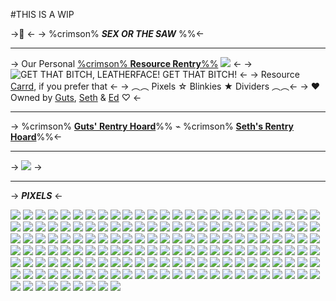 #THIS IS A WIP

->🔪  <-
-> %crimson% ***SEX OR THE SAW*** %%<-
***
-> Our Personal [%crimson% **Resource Rentry**%%]() ![](https://files.catbox.moe/cmbjbr.gif) <-
-> ![GET THAT BITCH, LEATHERFACE! GET THAT BITCH!](https://files.catbox.moe/8gcmzq.gif) <-
-> Resource [Carrd](https://massacre.crd.co/), if you prefer that <-
-> ︵︵ Pixels ☆ Blinkies ★ Dividers ︵︵<-
-> ♥︎ Owned by [Guts](/diavolo), [Seth](/trishuna) & [Ed](/giorno) ♡ <-
***
-> %crimson% **[Guts' Rentry Hoard](/basement)**%%  ⌁  %crimson% **[Seth's Rentry Hoard](/sethshoard)**%%<-
***
-> ![](https://files.catbox.moe/7rlmxp.png) ->
***
-> ***PIXELS*** <-

![](https://massacre.crd.co/assets/images/gallery01/49a5dd00.gif?v=cb8102e5) ![](https://massacre.crd.co/assets/images/gallery01/747b119c.gif?v=cb8102e5) ![](https://massacre.crd.co/assets/images/gallery01/d98887ca.gif?v=cb8102e5) ![](https://massacre.crd.co/assets/images/gallery01/ca5a7079.gif?v=cb8102e5) ![](https://massacre.crd.co/assets/images/gallery01/1679f11e.gif?v=cb8102e5) ![](https://massacre.crd.co/assets/images/gallery01/a58a6c78.png?v=cb8102e5) ![](https://massacre.crd.co/assets/images/gallery01/f85254ba.gif?v=cb8102e5) ![](https://massacre.crd.co/assets/images/gallery01/2915b219.gif?v=cb8102e5) ![](https://massacre.crd.co/assets/images/gallery01/ea6e6886.gif?v=cb8102e5) ![](https://massacre.crd.co/assets/images/gallery01/26ef3af4.gif?v=cb8102e5) ![](https://massacre.crd.co/assets/images/gallery01/0283e07a.png?v=cb8102e5) ![](https://massacre.crd.co/assets/images/gallery01/c936a592.gif?v=cb8102e5) ![](https://massacre.crd.co/assets/images/gallery01/fc683866.gif?v=cb8102e5) ![](https://massacre.crd.co/assets/images/gallery01/d038822b.gif?v=cb8102e5) ![](https://massacre.crd.co/assets/images/gallery01/5fe83aa5.gif?v=cb8102e5) ![](https://massacre.crd.co/assets/images/gallery01/c8eb8fdc.gif?v=cb8102e5) ![](https://massacre.crd.co/assets/images/gallery01/d02cb474.gif?v=cb8102e5) ![](https://massacre.crd.co/assets/images/gallery01/aadc6880.gif?v=cb8102e5) ![](https://massacre.crd.co/assets/images/gallery01/8915c2ab.gif?v=cb8102e5) ![](https://massacre.crd.co/assets/images/gallery01/de47611d.gif?v=cb8102e5) ![](https://massacre.crd.co/assets/images/gallery01/1a8a3348.gif?v=cb8102e5) ![](https://massacre.crd.co/assets/images/gallery01/f7bed715.gif?v=cb8102e5) ![](https://massacre.crd.co/assets/images/gallery01/24e48844.gif?v=cb8102e5) ![](https://massacre.crd.co/assets/images/gallery01/c58cb164.gif?v=cb8102e5) ![](https://massacre.crd.co/assets/images/gallery01/6e94747e.gif?v=cb8102e5) ![](https://massacre.crd.co/assets/images/gallery01/05a5fc48.gif?v=cb8102e5) ![](https://massacre.crd.co/assets/images/gallery01/83fc8bfd.gif?v=cb8102e5) ![](https://massacre.crd.co/assets/images/gallery01/0d3c5aa4.gif?v=cb8102e5) ![](https://massacre.crd.co/assets/images/gallery01/f5e6a092.gif?v=cb8102e5) ![](https://massacre.crd.co/assets/images/gallery01/5baf898e.gif?v=cb8102e5) ![](https://massacre.crd.co/assets/images/gallery01/011de08f.gif?v=cb8102e5) ![](https://massacre.crd.co/assets/images/gallery01/41e2ddd8.gif?v=cb8102e5) ![](https://massacre.crd.co/assets/images/gallery01/7aa0407c.gif?v=cb8102e5) ![](https://massacre.crd.co/assets/images/gallery01/3a978443.gif?v=cb8102e5) ![](https://massacre.crd.co/assets/images/gallery01/e45e13ee.gif?v=cb8102e5) ![](https://massacre.crd.co/assets/images/gallery01/cc71065d.gif?v=cb8102e5) ![](https://massacre.crd.co/assets/images/gallery01/62a7bf19.gif?v=cb8102e5) ![](https://massacre.crd.co/assets/images/gallery01/0734de94.gif?v=cb8102e5) ![](https://massacre.crd.co/assets/images/gallery01/85f9c9e0.gif?v=cb8102e5) ![](https://massacre.crd.co/assets/images/gallery01/30c46c5f.gif?v=cb8102e5) ![](https://massacre.crd.co/assets/images/gallery01/a63c84f9.gif?v=cb8102e5) ![](https://massacre.crd.co/assets/images/gallery01/a2e2a3cc.gif?v=cb8102e5) ![](https://massacre.crd.co/assets/images/gallery01/df4c19c9.gif?v=cb8102e5) ![](https://massacre.crd.co/assets/images/gallery01/325a6c65.gif?v=cb8102e5) ![](https://massacre.crd.co/assets/images/gallery01/5345d9cd.gif?v=cb8102e5) ![](https://massacre.crd.co/assets/images/gallery01/3ac699a3.gif?v=cb8102e5) ![](https://massacre.crd.co/assets/images/gallery02/efb440cd.gif?v=cb8102e5) ![](https://massacre.crd.co/assets/images/gallery02/b6ee71fe.png?v=cb8102e5) ![](https://massacre.crd.co/assets/images/gallery02/734228aa.png?v=cb8102e5) ![](https://massacre.crd.co/assets/images/gallery02/86c2821c.gif?v=cb8102e5) ![](https://massacre.crd.co/assets/images/gallery02/12a460a8.gif?v=cb8102e5) ![](https://massacre.crd.co/assets/images/gallery02/6c2b606b.gif?v=cb8102e5) ![](https://massacre.crd.co/assets/images/gallery02/1a364011.gif?v=cb8102e5) ![](https://massacre.crd.co/assets/images/gallery02/8abde99a.gif?v=cb8102e5) ![](https://massacre.crd.co/assets/images/gallery02/48c444c7.png?v=cb8102e5) ![](https://massacre.crd.co/assets/images/gallery02/d8822a38.gif?v=cb8102e5) ![](https://massacre.crd.co/assets/images/gallery02/ac9381bb.gif?v=cb8102e5) ![](https://massacre.crd.co/assets/images/gallery02/ca4d55aa.png?v=cb8102e5) ![](https://massacre.crd.co/assets/images/gallery02/dad709b6.png?v=cb8102e5) ![](https://massacre.crd.co/assets/images/gallery02/fdbbbbf2.gif?v=cb8102e5) ![](https://massacre.crd.co/assets/images/gallery02/7599f491.gif?v=cb8102e5) ![](https://massacre.crd.co/assets/images/gallery02/b6a5ddaf.gif?v=cb8102e5) ![](https://massacre.crd.co/assets/images/gallery02/dc89a86b.gif?v=cb8102e5) ![](https://massacre.crd.co/assets/images/gallery02/d6f18518.gif?v=cb8102e5) ![](https://massacre.crd.co/assets/images/gallery02/a25ae982.gif?v=cb8102e5) ![](https://massacre.crd.co/assets/images/gallery02/b9144c0e.gif?v=cb8102e5) ![](https://massacre.crd.co/assets/images/gallery02/9cf78ef4.gif?v=cb8102e5) ![](https://massacre.crd.co/assets/images/gallery02/e540f428.gif?v=cb8102e5) ![](https://massacre.crd.co/assets/images/gallery02/96c62f56.gif?v=cb8102e5) ![](https://massacre.crd.co/assets/images/gallery02/5d2c5252.gif?v=cb8102e5) ![](https://massacre.crd.co/assets/images/gallery02/3e224820.gif?v=cb8102e5) ![](https://massacre.crd.co/assets/images/gallery02/2a24936a.gif?v=cb8102e5) ![](https://massacre.crd.co/assets/images/gallery02/9789fca1.gif?v=cb8102e5) ![](https://massacre.crd.co/assets/images/gallery02/ef9d5f75.png?v=cb8102e5) ![](https://massacre.crd.co/assets/images/gallery02/6ee1fc09.gif?v=cb8102e5) ![](https://massacre.crd.co/assets/images/gallery02/a152f51b.gif?v=cb8102e5) ![](https://massacre.crd.co/assets/images/gallery03/070f3540.gif?v=cb8102e5) ![](https://massacre.crd.co/assets/images/gallery03/aebd320f.gif?v=cb8102e5) ![](https://massacre.crd.co/assets/images/gallery03/d5c831fb.gif?v=cb8102e5) ![](https://massacre.crd.co/assets/images/gallery03/a5efc664.gif?v=cb8102e5) ![](https://massacre.crd.co/assets/images/gallery03/0191e087.gif?v=cb8102e5) ![](https://massacre.crd.co/assets/images/gallery03/358c7f5d.gif?v=cb8102e5) ![](https://massacre.crd.co/assets/images/gallery03/5bfb11b8.gif?v=cb8102e5) ![](https://massacre.crd.co/assets/images/gallery03/b72a59df.gif?v=cb8102e5) ![](https://massacre.crd.co/assets/images/gallery03/225a441a.gif?v=cb8102e5) ![](https://massacre.crd.co/assets/images/gallery03/47502bef.gif?v=cb8102e5) ![](https://massacre.crd.co/assets/images/gallery03/4076fa58.gif?v=cb8102e5) ![](https://massacre.crd.co/assets/images/gallery03/d9ed89a2.gif?v=cb8102e5) ![](https://massacre.crd.co/assets/images/gallery03/d7685ea4.gif?v=cb8102e5) ![](https://massacre.crd.co/assets/images/gallery03/c3192aea.gif?v=cb8102e5) ![](https://massacre.crd.co/assets/images/gallery03/bd00c702.gif?v=cb8102e5) ![](https://massacre.crd.co/assets/images/gallery03/02b65726.gif?v=cb8102e5) ![](https://massacre.crd.co/assets/images/gallery04/ca4800f8.gif?v=cb8102e5) ![](https://massacre.crd.co/assets/images/gallery04/415498b6.gif?v=cb8102e5) ![](https://massacre.crd.co/assets/images/gallery04/f9b0c1d8.gif?v=cb8102e5) ![](https://massacre.crd.co/assets/images/gallery04/4777af97.gif?v=cb8102e5) ![](https://massacre.crd.co/assets/images/gallery04/18a98c62.gif?v=cb8102e5) ![](https://massacre.crd.co/assets/images/gallery04/10bc40b8.gif?v=cb8102e5) ![](https://massacre.crd.co/assets/images/gallery04/faa6d4d2.png?v=cb8102e5) ![](https://massacre.crd.co/assets/images/gallery04/da9ac75c.gif?v=cb8102e5) ![](https://massacre.crd.co/assets/images/gallery04/f076c43f.gif?v=cb8102e5) ![](https://massacre.crd.co/assets/images/gallery04/bfe48cf5.gif?v=cb8102e5) ![](https://massacre.crd.co/assets/images/gallery04/03fed413.gif?v=cb8102e5) ![](https://massacre.crd.co/assets/images/gallery04/db85c0e6.gif?v=cb8102e5) ![](https://massacre.crd.co/assets/images/gallery04/9e6e06a6.gif?v=cb8102e5) ![](https://massacre.crd.co/assets/images/gallery04/b361486c.gif?v=cb8102e5) ![](https://massacre.crd.co/assets/images/gallery04/d7549a49.gif?v=cb8102e5) ![](https://massacre.crd.co/assets/images/gallery04/b747729e.gif?v=cb8102e5) ![](https://massacre.crd.co/assets/images/gallery04/3c4ba433.gif?v=cb8102e5) ![](https://massacre.crd.co/assets/images/gallery04/02b59122.gif?v=cb8102e5) ![](https://massacre.crd.co/assets/images/gallery04/dd20ff86.gif?v=cb8102e5) ![](https://massacre.crd.co/assets/images/gallery04/03b2f713.gif?v=cb8102e5) ![](https://massacre.crd.co/assets/images/gallery04/879f846f.gif?v=cb8102e5) ![](https://massacre.crd.co/assets/images/gallery04/bedd90a6.png?v=cb8102e5) ![](https://massacre.crd.co/assets/images/gallery04/fdcc1c0a.gif?v=cb8102e5) ![](https://massacre.crd.co/assets/images/gallery04/e72ce0d6.gif?v=cb8102e5) ![](https://massacre.crd.co/assets/images/gallery31/14a762c9.gif?v=cb8102e5) ![](https://massacre.crd.co/assets/images/gallery31/32c4c9e3.gif?v=cb8102e5)
![](https://massacre.crd.co/assets/images/gallery05/6b9c95dd.gif?v=cb8102e5) ![](https://massacre.crd.co/assets/images/gallery05/b15a16b9.gif?v=cb8102e5) ![](https://massacre.crd.co/assets/images/gallery05/2c8b11a9.gif?v=cb8102e5) ![](https://massacre.crd.co/assets/images/gallery05/b6344a5c.png?v=cb8102e5) ![](https://massacre.crd.co/assets/images/gallery05/cd6e9c86.png?v=cb8102e5) ![](https://massacre.crd.co/assets/images/gallery05/c3fdde4c.png?v=cb8102e5) ![](https://massacre.crd.co/assets/images/gallery05/cd8383a5.gif?v=cb8102e5) ![](https://massacre.crd.co/assets/images/gallery05/7d669688.gif?v=cb8102e5) ![](https://massacre.crd.co/assets/images/gallery05/3543673a.gif?v=cb8102e5) ![](https://massacre.crd.co/assets/images/gallery05/e96ec523.gif?v=cb8102e5) ![](https://massacre.crd.co/assets/images/gallery05/15665cbe.png?v=cb8102e5) ![](https://massacre.crd.co/assets/images/gallery05/9466cb12.png?v=cb8102e5) ![](https://massacre.crd.co/assets/images/gallery05/ddd44346.gif?v=cb8102e5) ![](https://massacre.crd.co/assets/images/gallery05/f8d7a8d8.gif?v=cb8102e5) ![](https://massacre.crd.co/assets/images/gallery05/6e493078.gif?v=cb8102e5) ![](https://massacre.crd.co/assets/images/gallery05/47866a01.gif?v=cb8102e5) ![](https://massacre.crd.co/assets/images/gallery05/a4d2cb4d.gif?v=cb8102e5) ![](https://massacre.crd.co/assets/images/gallery05/11ec314b.gif?v=cb8102e5) ![](https://massacre.crd.co/assets/images/gallery05/b7e89f79.gif?v=cb8102e5) ![](https://massacre.crd.co/assets/images/gallery05/a0374bd8.gif?v=cb8102e5) ![](https://massacre.crd.co/assets/images/gallery05/fd435819.gif?v=cb8102e5) ![](https://massacre.crd.co/assets/images/gallery06/2574d315.gif?v=cb8102e5) ![](https://massacre.crd.co/assets/images/gallery06/38fd2c09.gif?v=cb8102e5) ![](https://massacre.crd.co/assets/images/gallery06/fc238200.gif?v=cb8102e5) ![](https://massacre.crd.co/assets/images/gallery06/07638383.gif?v=cb8102e5) ![](https://massacre.crd.co/assets/images/gallery06/c85c2987.gif?v=cb8102e5) ![](https://massacre.crd.co/assets/images/gallery06/0e02e968.gif?v=cb8102e5) ![](https://massacre.crd.co/assets/images/gallery06/ac2da151.gif?v=cb8102e5) ![](https://massacre.crd.co/assets/images/gallery06/6c8c883a.gif?v=cb8102e5) ![](https://massacre.crd.co/assets/images/gallery06/ecc51e3a.gif?v=cb8102e5) ![](https://massacre.crd.co/assets/images/gallery06/9b43041d.gif?v=cb8102e5) ![](https://massacre.crd.co/assets/images/gallery06/45084752.gif?v=cb8102e5) ![](https://massacre.crd.co/assets/images/gallery06/26a0179f.gif?v=cb8102e5) ![](https://massacre.crd.co/assets/images/gallery06/17110ef0.gif?v=cb8102e5) ![](https://massacre.crd.co/assets/images/gallery06/53d7bc66.gif?v=cb8102e5) ![](https://massacre.crd.co/assets/images/gallery06/f4388a5e.gif?v=cb8102e5) ![](https://massacre.crd.co/assets/images/gallery06/b293018b.gif?v=cb8102e5) ![](https://massacre.crd.co/assets/images/gallery06/fe5159b3.gif?v=cb8102e5) ![](https://massacre.crd.co/assets/images/gallery06/dff087f9.gif?v=cb8102e5) ![](https://massacre.crd.co/assets/images/gallery06/0b23e943.png?v=cb8102e5) ![](https://massacre.crd.co/assets/images/gallery06/9ca27efb.gif?v=cb8102e5)